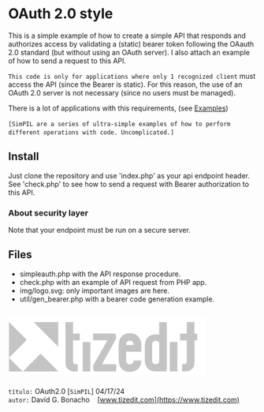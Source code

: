 
# OAuth 2.0 style 
This is a simple example of how to create a simple API that responds and authorizes access by validating a (static) bearer token following the OAauth 2.0 standard (but without using an OAuth server). I also attach an example of how to send a request to this API.

`This code is only for applications where only 1 recognized client` must access the API (since the Bearer is static). For this reason, the use of an OAuth 2.0 server is not necessary (since no users must be managed). 

There is a lot of applications with this requirements, (see [Examples](examples.md))

`[SimPIL are a series of ultra-simple examples of how to perform different operations with code. Uncomplicated.]`

## Install
Just clone the repository and use 'index.php' as your api endpoint header. See 'check.php' to see how to send a request with Bearer authorization to this API.

### About security layer
Note that your endpoint must be run on a secure server. 



## Files
- simpleauth.php with the API response procedure.
- check.php with an example of API request from PHP app.
- img/logo.svg: only important images are here.
- util/gen_bearer.php with a bearer code generation example.


![](img/logo.svg)
---
`título:` OAuth2.0 [`SimPIL`] 04/17/24\
`autor:` David G. Bonacho &nbsp;&nbsp;  [www.tizedit.com](https://www.tizedit.com)

